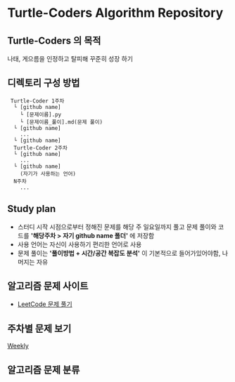 # Turtle-Coders Algorithm Repository

## Turtle-Coders 의 목적
나태, 게으름을 인정하고 탈피해 꾸준히 성장 하기

## 디렉토리 구성 방법
```
 Turtle-Coder 1주차
  └ [github name]
    └ [문제이름].py
    └ [문제이름_풀이].md(문제 풀이)
  └ [github name]
    ...
  └ [github name]
  Turtle-Coder 2주차
  └ [github name]
    ...
  └ [github name]
    (자기가 사용하는 언어)
  N주차
    ...
```

## Study plan
* 스터디 시작 시점으로부터 정해진 문제를 해당 주 일요일까지 풀고 문제 풀이와 코드를 __'해당주차 > 자기 github name 폴더'__ 에 저장함
* 사용 언어는 자신이 사용하기 편리한 언어로 사용
* 문제 풀이는 __'풀이방법 + 시간/공간 복잡도 분석'__ 이 기본적으로 들어가있어야함, 나머지는 자유

## 알고리즘 문제 사이트
* [LeetCode 문제 풀기](https://leetcode.com/)

## 주차별 문제 보기
[Weekly](https://github.com/Turtle-Coders/Algorithm/blob/main/weekly.md)

## 알고리즘 문제 분류


